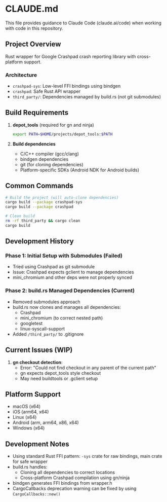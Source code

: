 # CLAUDE.md

This file provides guidance to Claude Code (claude.ai/code) when working with code in this repository.

## Project Overview

Rust wrapper for Google Crashpad crash reporting library with cross-platform support.

### Architecture
- `crashpad-sys`: Low-level FFI bindings using bindgen
- `crashpad`: Safe Rust API wrapper
- `third_party/`: Dependencies managed by build.rs (not git submodules)

## Build Requirements

1. **depot_tools** (required for gn and ninja)
   ```bash
   export PATH=$HOME/projects/depot_tools:$PATH
   ```

2. **Build dependencies**
   - C/C++ compiler (gcc/clang)
   - bindgen dependencies
   - git (for cloning dependencies)
   - Platform-specific SDKs (Android NDK for Android builds)

## Common Commands

```bash
# Build the project (will auto-clone dependencies)
cargo build --package crashpad-sys
cargo build --package crashpad

# Clean build
rm -rf third_party && cargo clean
cargo build
```

## Development History

### Phase 1: Initial Setup with Submodules (Failed)
- Tried using Crashpad as git submodule
- Issue: Crashpad expects gclient to manage dependencies
- mini_chromium and other deps were not properly synced

### Phase 2: build.rs Managed Dependencies (Current)
- Removed submodules approach
- build.rs now clones and manages all dependencies:
  - Crashpad
  - mini_chromium (to correct nested path)
  - googletest
  - linux-syscall-support
- Added `/third_party/` to .gitignore

## Current Issues (WIP)

1. **gn checkout detection**: 
   - Error: "Could not find checkout in any parent of the current path"
   - gn expects depot_tools style checkout
   - May need buildtools or .gclient setup

## Platform Support

- macOS (x64)
- iOS (arm64, x64)
- Linux (x64)
- Android (arm, arm64, x86, x64)
- Windows (x64)

## Development Notes

- Using standard Rust FFI pattern: `-sys` crate for raw bindings, main crate for safe wrapper
- build.rs handles:
  - Cloning all dependencies to correct locations
  - Cross-platform Crashpad compilation using gn/ninja
- bindgen generates FFI bindings from wrapper.h
- CargoCallbacks deprecation warning can be fixed by using `CargoCallbacks::new()`